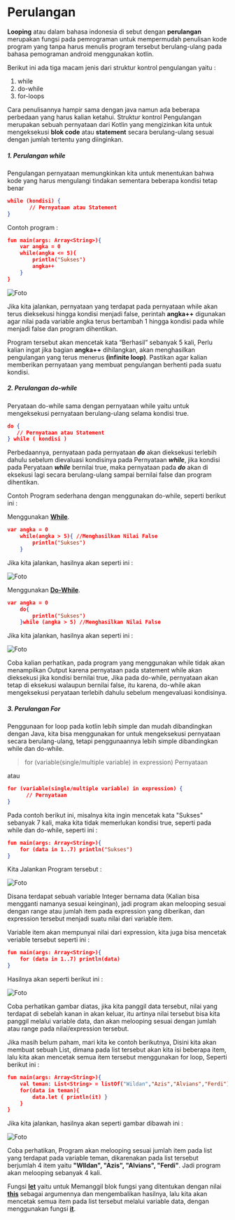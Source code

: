 # Perulangan

**Looping** atau dalam bahasa indonesia di sebut dengan **perulangan** merupakan fungsi pada pemrograman untuk mempermudah penulisan kode program yang tanpa harus menulis program tersebut berulang-ulang pada bahasa pemograman android menggunakan kotlin.

<p>Berikut ini ada tiga macam jenis dari struktur kontrol pengulangan yaitu :</p>

1. while
2. do-while
3. for-loops

Cara penulisannya hampir sama dengan java namun ada beberapa perbedaan yang harus kalian ketahui. Struktur kontrol Pengulangan merupakan sebuah pernyataan dari Kotlin yang mengizinkan kita untuk mengeksekusi **blok code** atau **statement** secara berulang-ulang sesuai dengan jumlah tertentu yang diinginkan.

##### 1. Perulangan while

Pengulangan pernyataan memungkinkan kita untuk menentukan bahwa kode yang harus mengulangi tindakan sementara beberapa kondisi tetap benar

```json
while (kondisi) {
       // Pernyataan atau Statement
}
```

<p>Contoh program :</p>

```json
fun main(args: Array<String>){
    var angka = 0
    while(angka <= 5){
        println("Sukses")
        angka++
    }
}
```

![Foto](https://4.bp.blogspot.com/-pTkMSw6J8dI/WUUIDg--6VI/AAAAAAAAB4Q/XkWFW-G6rOM3lPFsXdV3d_q38OpMbMd8QCLcBGAs/s1600/Kotlin-Looping-Example1-min.jpg)

Jika kita jalankan, pernyataan yang terdapat pada pernyataan while akan terus dieksekusi hingga kondisi menjadi false, perintah **angka++** digunakan agar nilai pada variable angka terus bertambah 1 hingga kondisi pada while menjadi false dan program dihentikan.

Program tersebut akan mencetak kata “Berhasil” sebanyak 5 kali, Perlu kalian ingat jika bagian **angka++** dihilangkan, akan menghasilkan pengulangan yang terus menerus **(infinite loop)**. Pastikan agar kalian memberikan pernyataan yang membuat pengulangan berhenti pada suatu kondisi.

##### 2. Perulangan do-while

Peryataan do-while sama dengan pernyataan while yaitu untuk mengeksekusi pernyataan berulang-ulang selama kondisi true.

```json
do {
   // Pernyataan atau Statement
} while ( kondisi )
```

Perbedaannya, pernyataan pada pernyataan **_do_** akan dieksekusi terlebih dahulu sebelum dievaluasi kondisinya pada Pernyataan **_while_**, jika kondisi pada Peryataan **_while_** bernilai true, maka pernyataan pada **_do_** akan di eksekusi lagi secara berulang-ulang sampai bernilai false dan program dihentikan.

<p>Contoh Program sederhana dengan menggunakan do-while, seperti berikut ini : </p>

Menggunakan **[While](https://while.org)**.

```json
var angka = 0
    while(angka > 5){ //Menghasilkan Nilai False
        println("Sukses")
    }
```

<p>Jika kita jalankan, hasilnya akan seperti ini :</p>

![Foto](https://4.bp.blogspot.com/-LLnVnyvq3Z4/WUUqINF8aeI/AAAAAAAAB4k/RFHvvZgxzEEK-9O_0sUUvTW_Mqym4LYtACLcBGAs/s1600/Kotlin-Looping-Example3-min.jpg)

Menggunakan **[Do-While](https://do-while.org)**.

```json
var angka = 0
    do{
        println("Sukses")
    }while (angka > 5) //Menghasilkan Nilai False
```

<p>Jika kita jalankan, hasilnya akan seperti ini :</p>

![Foto](https://4.bp.blogspot.com/-oO1nMUuzEm8/WUUqChC0agI/AAAAAAAAB4g/r8VYOn6rxnYO0HawlfndMlSjakeDANGlACEwYBhgL/s1600/Kotlin-Looping-Example2-min.jpg)

Coba kalian perhatikan, pada program yang menggunakan while tidak akan menampilkan Output karena pernyataan pada statement while akan dieksekusi jika kondisi bernilai true, Jika pada do-while, pernyataan akan tetap di eksekusi walaupun bernilai false, itu karena, do-while akan mengeksekusi peryataan terlebih dahulu sebelum mengevaluasi kondisinya.

##### 3. Perulangan For

Penggunaan for loop pada kotlin lebih simple dan mudah dibandingkan dengan Java, kita bisa menggunakan for untuk mengeksekusi pernyataan secara berulang-ulang, tetapi penggunaannya lebih simple dibandingkan while dan do-while.

> for (variable(single/multiple variable) in expression) Pernyataan

atau

```json
for (variable(single/multiple variable) in expression) {
      // Pernyataan
}
```

Pada contoh berikut ini, misalnya kita ingin mencetak kata "Sukses" sebanyak 7 kali, maka kita tidak memerlukan kondisi true, seperti pada while dan do-while, seperti ini :

```json
fun main(args: Array<String>){
    for (data in 1..7) println("Sukses")
}
```

<p> Kita Jalankan Program tersebut : </p>

![Foto](https://3.bp.blogspot.com/-naLowm54Aqc/WUWerM_8-oI/AAAAAAAAB44/HzT9NXOJNccQxk5d9GX3UbAKFyAz3WsmACLcBGAs/s1600/Kotlin-Looping-Example4-min.jpg)

Disana terdapat sebuah variable Integer bernama data (Kalian bisa mengganti namanya sesuai keinginan), jadi program akan melooping sesuai dengan range atau jumlah item pada expression yang diberikan, dan expression tersebut menjadi suatu nilai dari variable item.

<p> Variable item akan mempunyai nilai dari expression, kita juga bisa mencetak veriable tersebut seperti ini : </p>

```json
fun main(args: Array<String>){
    for (data in 1..7) println(data)
}
```

<p> Hasilnya akan seperti berikut ini : </p>

![Foto](https://1.bp.blogspot.com/-DTb0dDZ3Wk4/WUWezQ28uPI/AAAAAAAAB48/srofjPVrJB41D6rJOzmPa-s9bSc4u_GagCLcBGAs/s1600/Kotlin-Looping-Example5-min.jpg)

Coba perhatikan gambar diatas, jika kita panggil data tersebut, nilai yang terdapat di sebelah kanan in akan keluar, itu artinya nilai tersebut bisa kita panggil melalui variable data, dan akan melooping sesuai dengan jumlah atau range pada nilai/expression tersebut.

</p> Jika masih belum paham, mari kita ke contoh berikutnya, Disini kita akan membuat sebuah List, dimana pada list tersebut akan kita isi beberapa item, lalu kita akan mencetak semua item tersebut menggunakan for loop, Seperti berikut ini : </p>

```json
fun main(args: Array<String>){
    val teman: List<String> = listOf("Wildan","Azis","Alvians","Ferdi")
    for(data in teman){
        data.let { println(it) }
    }
}
```

<p> Jika kita jalankan, hasilnya akan seperti gambar dibawah ini : </p>

![Foto](https://3.bp.blogspot.com/-8_bo9T5yjwY/WUXyga-zVJI/AAAAAAAAB5M/UoCM8uXMCGkqDtjSAumhQXNvePvHXMGTACLcBGAs/s1600/Kotlin-Looping-Example6-min.jpg)

Coba perhatikan, Program akan melooping sesuai jumlah item pada list yang terdapat pada variable teman, dikarenakan pada list tersebut berjumlah 4 item yaitu **"WIldan", "Azis", "Alvians", "Ferdi"**. Jadi program akan melooping sebanyak 4 kali.

Fungsi **[let](https://let.org)** yaitu untuk Memanggil blok fungsi yang ditentukan dengan nilai **[this](https://this.org)** sebagai argumennya dan mengembalikan hasilnya, lalu kita akan mencetak semua item pada list tersebut melalui variable data, dengan menggunakan fungsi **[it](https://it.org)**.

